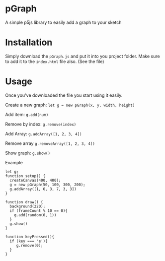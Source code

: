 # pGraph
A simple p5js library to easily add a graph to your sketch

<h1>Installation</h1>

Simply download the ``pGraph.js`` and put it into you project folder. Make sure to add it to the ```index.html``` file also. (See the file)

<h1>Usage</h1>

Once you've downloaded the file you start using it easily.

Create a new graph:
```let g = new pGraph(x, y, width, height)```

Add item:
```g.add(num)```

Remove by index: 
```g.remove(index)```

Add Array:
```g.addArray([1, 2, 3, 4])```

Remove array
```g.removeArray([1, 2, 3, 4])```

Show graph:
```g.show()```

Example

```
let g;
function setup() {
  createCanvas(400, 400);
  g = new pGraph(50, 100, 300, 200);
  g.addArray([1, 6, 3, 7, 3, 3])
}

function draw() {
  background(220);
  if (frameCount % 10 == 0){
    g.add(random(0, 1)) 
  }
  g.show()
}

function keyPressed(){
  if (key === 'e'){
     g.remove(0);
  }
}
```

